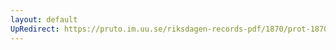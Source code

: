 ```yaml
---
layout: default
UpRedirect: https://pruto.im.uu.se/riksdagen-records-pdf/1870/prot-1870--fk--205/prot-1870--fk--205_000.pdf
---
```

